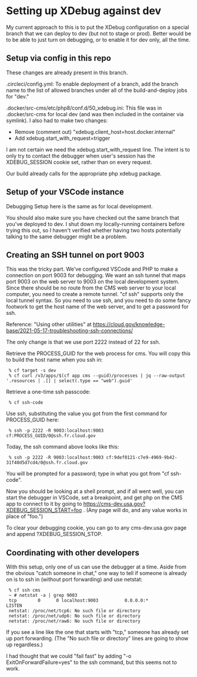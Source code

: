 # Setting up XDebug against dev

My current approach to this is to put the XDebug configuration on a special branch that we can deploy to dev (but not to stage or prod). Better would be to be able to just turn on debugging, or to enable it for dev only, all the time.

## Setup via config in this repo

These changes are already present in this branch. 

.circleci/config.yml: To enable deployment of a branch, add the branch name to the list of allowed branches under all of the build-and-deploy jobs for "dev."

.docker/src-cms/etc/php8/conf.d/50_xdebug.ini: This file was in .docker/src-cms for local dev (and was then included in the container via symlink). I also had to make two changes:

  - Remove (comment out) "xdebug.client_host=host.docker.internal"
  - Add xdebug.start_with_request=trigger

I am not certain we need the xdebug.start_with_request line. The intent is to only try to contact the debugger when user's session has the XDEBUG_SESSION cookie set, rather than on every request.

Our build already calls for the appropriate php xdebug package. 


## Setup of your VSCode instance

Debugging Setup here is the same as for local development.

You should also make sure you have checked out the same branch that you've deployed to dev. I shut down my locally-running containers before trying this out, so I haven't verified whether having two hosts potentially talking to the same debugger might be a problem.


## Creating an SSH tunnel on port 9003

This was the tricky part. We've configured VSCode and PHP to make a connection on port 9003 for debugging. We want an ssh tunnel that maps port 9003 on the web server to 9003 on the local development system. Since there should be no route from the CMS web server to your local computer, you need to create a remote tunnel. "cf ssh" supports only the local tunnel syntax. So you need to use ssh, and you need to do some fancy footwork to get the host name of the web server, and to get a password for ssh. 

Reference: "Using other utilities" at https://cloud.gov/knowledge-base/2021-05-17-troubleshooting-ssh-connections/

The only change is that we use port 2222 instead of 22 for ssh.

Retrieve the PROCESS_GUID for the web process for cms. You will copy this to build the host name when you ssh in: 

```
 % cf target -s dev
 % cf curl /v3/apps/$(cf app cms --guid)/processes | jq --raw-output '.resources | .[] | select(.type == "web").guid'
```

Retrieve a one-time ssh passcode: 

``` 
 % cf ssh-code
```

Use ssh, substituting the value you got from the first command for PROCESS_GUID here:

```
 % ssh -p 2222 -R 9003:localhost:9003 cf:PROCESS_GUID/0@ssh.fr.cloud.gov
```

Today, the ssh command above looks like this:

```
 % ssh -p 2222 -R 9003:localhost:9003 cf:9def0121-c7e9-4969-9b42-31f40d5d7cd4/0@ssh.fr.cloud.gov
``` 

You will be prompted for a password; type in what you got from "cf ssh-code".

Now you should be looking at a shell prompt, and if all went well, you can start the debugger in VSCode, set a breakpoint, and get php on the CMS app to connect to it by going to https://cms-dev.usa.gov?XDEBUG_SESSION_START=foo . (Any page will do, and any value works in place of "foo.")

To clear your debugging cookie, you can go to any cms-dev.usa.gov page and append ?XDEBUG_SESSION_STOP.

## Coordinating with other developers

With this setup, only one of us can use the debugger at a time. Aside from the obvious "catch someone in chat," one way to tell if someone is already on is to ssh in (without port forwarding) and use netstat:

```
 % cf ssh cms
 ~ # netstat -a | grep 9003
 tcp        0      0 localhost:9003          0.0.0.0:*               LISTEN      
 netstat: /proc/net/tcp6: No such file or directory
 netstat: /proc/net/udp6: No such file or directory
 netstat: /proc/net/raw6: No such file or directory
```

If you see a line like the one that starts with "tcp," someone has already set up port forwarding. (The "No such file or directory" lines are going to show up regardless.)

I had thought that we could "fail fast" by adding "-o ExitOnForwardFailure=yes" to the ssh command, but this seems not to work.


